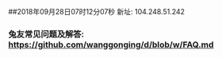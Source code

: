 ##2018年09月28日07时12分07秒 新址: 104.248.51.242
### 兔友常见问题及解答: https://github.com/wanggonging/d/blob/w/FAQ.md

